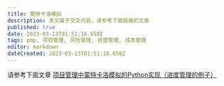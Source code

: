 ```yaml
---
title: 蒙特卡洛模拟
description: 本文属于交叉内容，请参考下面链接的文章
published: true
date: 2023-03-13T01:51:18.658Z
tags: pmp, 项目管理, 风险管理, 进度管理, 成本管理
editor: markdown
dateCreated: 2023-03-13T01:51:18.658Z
---
```


请参考下面文章
[项目管理中蒙特卡洛模拟的Python实现（进度管理的例子）](/开发技术/python/应用实践/项目管理/项目管理中蒙特卡洛模拟的Python实现（进度管理的例子）)